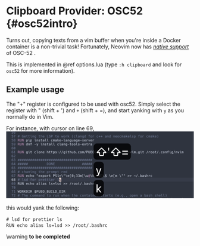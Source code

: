 # Clipboard Provider: OSC52 {#osc52intro}

Turns out, copying texts from a vim buffer when you're inside a Docker container is a non-trivial
task! Fortunately, Neovim now has [_native support_](https://github.com/ojroques/nvim-osc52)
of OSC-52 .

This is implemented in @ref options.lua
(type `:h clipboard` and look for `osc52` for more information).

## Example usage

The "+" register is configured to be used with osc52.
Simply select the register with \" (shift + ') and `+` (shift + =), 
and start yanking with `y` as you normally do in Vim.

For instance, with cursor on line 69,
![Alt text: osc52 yank demo](yank_demo.png)

this would yank the following:
```
# lsd for prettier ls
RUN echo alias ls=lsd >> /root/.bashrc
```


\warning
**to be completed**


